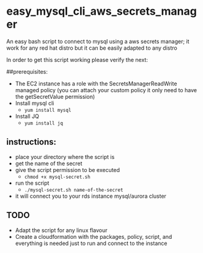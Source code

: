 # easy_mysql_cli_aws_secrets_manager
An easy bash script to connect to mysql using a aws secrets manager; it work for any red hat distro but it can be easily adapted to any distro

In order to get this script working please verify the next:

##prerequisites:

* The EC2 instance has a role with the SecretsManagerReadWrite managed policy (you can attach your custom policy it only need to have the getSecretValue permission)
* Install mysql cli
  - `yum install mysql`
* Install JQ
  - `yum install jq`


## instructions:

* place your directory where the script is
* get the name of the secret 
* give the script permission to be executed
  - `chmod +x mysql-secret.sh`
* run the script
  - `./mysql-secret.sh name-of-the-secret`
* it will connect you to your rds instance mysql/aurora cluster


## TODO

* Adapt the script for any linux flavour 
* Create a cloudformation with the packages, policy, script, and everything is needed just to run and connect to the instance
